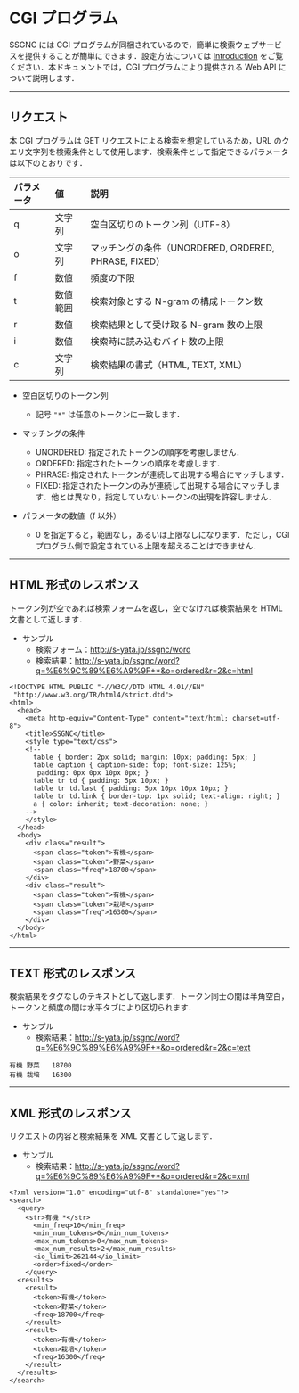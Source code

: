 # CGI プログラム #

SSGNC には CGI プログラムが同梱されているので，簡単に検索ウェブサービスを提供することが簡単にできます．設定方法については [Introduction](Introduction.md) をご覧ください．本ドキュメントでは，CGI プログラムにより提供される Web API について説明します．


---


## リクエスト ##

本 CGI プログラムは GET リクエストによる検索を想定しているため，URL のクエリ文字列を検索条件として使用します．検索条件として指定できるパラメータは以下のとおりです．

| **パラメータ** | **値** | **説明** |
|:--------------------|:--------|:-----------|
| q | 文字列   | 空白区切りのトークン列（UTF-8） |
| o | 文字列   | マッチングの条件（UNORDERED, ORDERED, PHRASE, FIXED） |
| f | 数値     | 頻度の下限 |
| t | 数値範囲 | 検索対象とする N-gram の構成トークン数 |
| r | 数値     | 検索結果として受け取る N-gram 数の上限 |
| i | 数値     | 検索時に読み込むバイト数の上限 |
| c | 文字列   | 検索結果の書式（HTML, TEXT, XML） |

  * 空白区切りのトークン列
    * 記号 `"*"` は任意のトークンに一致します．

  * マッチングの条件
    * UNORDERED: 指定されたトークンの順序を考慮しません．
    * ORDERED: 指定されたトークンの順序を考慮します．
    * PHRASE: 指定されたトークンが連続して出現する場合にマッチします．
    * FIXED: 指定されたトークンのみが連続して出現する場合にマッチします．他とは異なり，指定していないトークンの出現を許容しません．

  * パラメータの数値（f 以外）
    * 0 を指定すると，範囲なし，あるいは上限なしになります．ただし，CGI プログラム側で設定されている上限を超えることはできません．


---


## HTML 形式のレスポンス ##

トークン列が空であれば検索フォームを返し，空でなければ検索結果を HTML 文書として返します．

  * サンプル
    * 検索フォーム：http://s-yata.jp/ssgnc/word
    * 検索結果：http://s-yata.jp/ssgnc/word?q=%E6%9C%89%E6%A9%9F+*&o=ordered&r=2&c=html

```
<!DOCTYPE HTML PUBLIC "-//W3C//DTD HTML 4.01//EN"
 "http://www.w3.org/TR/html4/strict.dtd">
<html>
  <head>
    <meta http-equiv="Content-Type" content="text/html; charset=utf-8">
    <title>SSGNC</title>
    <style type="text/css">
    <!--
      table { border: 2px solid; margin: 10px; padding: 5px; }
      table caption { caption-side: top; font-size: 125%;
       padding: 0px 0px 10px 0px; }
      table tr td { padding: 5px 10px; }
      table tr td.last { padding: 5px 10px 10px 10px; }
      table tr td.link { border-top: 1px solid; text-align: right; }
      a { color: inherit; text-decoration: none; }
    -->
    </style>
  </head>
  <body>
    <div class="result">
      <span class="token">有機</span>
      <span class="token">野菜</span>
      <span class="freq">18700</span>
    </div>
    <div class="result">
      <span class="token">有機</span>
      <span class="token">栽培</span>
      <span class="freq">16300</span>
    </div>
  </body>
</html>
```


---


## TEXT 形式のレスポンス ##

検索結果をタグなしのテキストとして返します．トークン同士の間は半角空白，トークンと頻度の間は水平タブにより区切られます．

  * サンプル
    * 検索結果：http://s-yata.jp/ssgnc/word?q=%E6%9C%89%E6%A9%9F+*&o=ordered&r=2&c=text

```
有機 野菜	18700
有機 栽培	16300
```


---


## XML 形式のレスポンス ##

リクエストの内容と検索結果を XML 文書として返します．

  * サンプル
    * 検索結果：http://s-yata.jp/ssgnc/word?q=%E6%9C%89%E6%A9%9F+*&o=ordered&r=2&c=xml

```
<?xml version="1.0" encoding="utf-8" standalone="yes"?>
<search>
  <query>
    <str>有機 *</str>
      <min_freq>10</min_freq>
      <min_num_tokens>0</min_num_tokens>
      <max_num_tokens>0</max_num_tokens>
      <max_num_results>2</max_num_results>
      <io_limit>262144</io_limit>
      <order>fixed</order>
    </query>
  <results>
    <result>
      <token>有機</token>
      <token>野菜</token>
      <freq>18700</freq>
    </result>
    <result>
      <token>有機</token>
      <token>栽培</token>
      <freq>16300</freq>
    </result>
  </results>
</search>
```